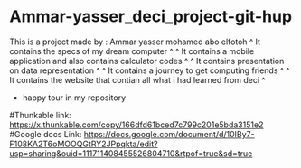 # Ammar-yasser_deci_project-git-hup

  This is a project made by : Ammar yasser mohamed abo elfotoh
^ It contains the specs of my dream computer ^       ^ It contains a mobile application and also contains calculator codes ^
^ It contains presentation on data representation ^       ^ It contains a journey to get computing friends ^
                          ^ It contains the website that contian all what i had learned from deci ^
                          
  * happy tour in my repository 


#Thunkable link: https://x.thunkable.com/copy/166dfd61bced7c799c201e5bda3151e2
#Google docs Link: https://docs.google.com/document/d/10IBy7-F108KA2T6oMOOQGtRY2JPpqkta/edit?usp=sharing&ouid=111711408455526804710&rtpof=true&sd=true
